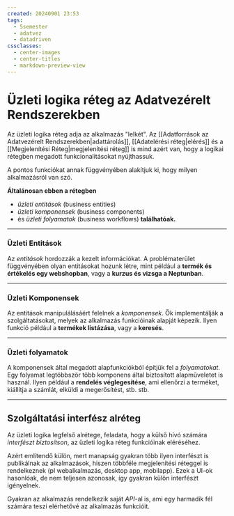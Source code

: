 ```yaml
---
created: 20240901 23:53
tags:
  - 5semester
  - adatvez
  - datadriven
cssclasses:
  - center-images
  - center-titles
  - markdown-preview-view
---
```

# Üzleti logika réteg az Adatvezérelt Rendszerekben

Az üzleti logika réteg adja az alkalmazás "lelkét". Az [[Adatforrások az Adatvezérelt Rendszerekben|adattárolás]], [[Adatelérési réteg|elérés]] és a [[Megjelenítési Réteg|megjelenítési réteg]] is mind azért van, hogy a logikai rétegben megadott funkcionalitásokat nyújthassuk.

A pontos funkciókat annak függvényében alakítjuk ki, hogy milyen alkalmazásról van szó.

**Általánosan ebben a rétegben**

- *üzleti entitások* (business entities)
- *üzleti komponensek* (business components)
- és *üzleti folyamatok* (business workflows) **találhatóak.**

---

### Üzleti Entitások

Az *entitások* hordozzák a kezelt információkat. A problématerület függvényében olyan entitásokat hozunk létre, mint például a **termék és értékelés egy webshopban**, vagy a **kurzus és vizsga a Neptunban**.

---

### Üzleti Komponensek

Az entitások manipulálásáért felelnek a *komponensek*. Ők implementálják a szolgáltatásokat, melyek az alkalmazás funkcióinak alapját képezik. Ilyen funkció például a **termékek listázása**, vagy a **keresés**.

---

### Üzleti folyamatok

A komponensek által megadott alapfunkciókból építjük fel a *folyamatokat*. Egy folyamat legtöbbször több komponens által biztosított alapműveletet is használ. Ilyen például a **rendelés véglegesítése**, ami ellenőrzi a terméket, kiállítja a számlát, elküldi a megerősítést, stb. stb.

---

## Szolgáltatási interfész alréteg

Az üzleti logika legfelső alrétege, feladata, hogy a külső hívó számára *interfészt biztosítson*, az üzleti logika réteg funkcióinak eléréséhez.

Azért említendő külön, mert manapság gyakran több ilyen interfészt is publikálnak az alkalmazások, hiszen többféle megjelenítési réteggel is rendelkeznek (pl webalkalmazás, desktop app, mobilapp). Ezek a UI-ok hasonlóak, de nem teljesen azonosak, így gyakran külön interfészt igényelnek.

Gyakran az alkalmazás rendelkezik saját *API*-al is, ami egy harmadik fél számára teszi elérhetővé az alkalmazás funkcióit.